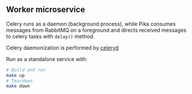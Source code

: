 ## Worker microservice

Celery runs as a daemon (background process), while Pika consumes messages from RabbitMQ on a foreground and directs received messages to celery tasks with `delay()` method.

 Celery daemonization is performed by [celeryd](https://docs.celeryq.dev/en/latest/userguide/daemonizing.html#init-script-celeryd)

Run as a standalone service with:
```sh
# Build and run
make up
# Teardown
make down
```
